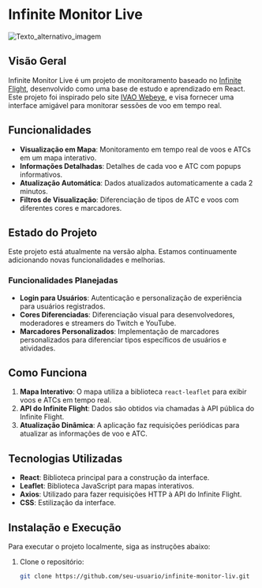 # Infinite Monitor Live
![Texto_alternativo_imagem](https://i.ibb.co/m8ryvzs/Captura-de-tela-2024-07-19-111957.png)

## Visão Geral

Infinite Monitor Live é um projeto de monitoramento baseado no [Infinite Flight](https://infiniteflight.com/), desenvolvido como uma base de estudo e aprendizado em React. Este projeto foi inspirado pelo site [IVAO Webeye](https://webeye.ivao.aero/), e visa fornecer uma interface amigável para monitorar sessões de voo em tempo real.

## Funcionalidades

- **Visualização em Mapa**: Monitoramento em tempo real de voos e ATCs em um mapa interativo.
- **Informações Detalhadas**: Detalhes de cada voo e ATC com popups informativos.
- **Atualização Automática**: Dados atualizados automaticamente a cada 2 minutos.
- **Filtros de Visualização**: Diferenciação de tipos de ATC e voos com diferentes cores e marcadores.

## Estado do Projeto

Este projeto está atualmente na versão alpha. Estamos continuamente adicionando novas funcionalidades e melhorias. 

### Funcionalidades Planejadas

- **Login para Usuários**: Autenticação e personalização de experiência para usuários registrados.
- **Cores Diferenciadas**: Diferenciação visual para desenvolvedores, moderadores e streamers do Twitch e YouTube.
- **Marcadores Personalizados**: Implementação de marcadores personalizados para diferenciar tipos específicos de usuários e atividades.

## Como Funciona

1. **Mapa Interativo**: O mapa utiliza a biblioteca `react-leaflet` para exibir voos e ATCs em tempo real.
2. **API do Infinite Flight**: Dados são obtidos via chamadas à API pública do Infinite Flight.
3. **Atualização Dinâmica**: A aplicação faz requisições periódicas para atualizar as informações de voo e ATC.

## Tecnologias Utilizadas

- **React**: Biblioteca principal para a construção da interface.
- **Leaflet**: Biblioteca JavaScript para mapas interativos.
- **Axios**: Utilizado para fazer requisições HTTP à API do Infinite Flight.
- **CSS**: Estilização da interface.

## Instalação e Execução

Para executar o projeto localmente, siga as instruções abaixo:

1. Clone o repositório:
   ```bash
   git clone https://github.com/seu-usuario/infinite-monitor-liv.git
